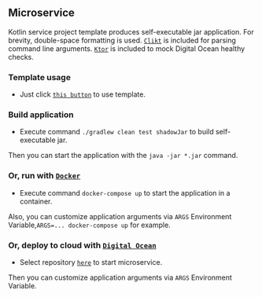 ## Microservice

Kotlin service project template produces self-executable jar application. For brevity, double-space
formatting is used. [`Clikt`](https://ajalt.github.io/clikt/whyclikt/) is included for parsing
command line arguments. [`Ktor`](https://ktor.io/) is included to mock Digital Ocean healthy checks.

### Template usage

* Just click [`this button`](https://github.com/demidko/Projekt/generate) to use template.

### Build application

* Execute command `./gradlew clean test shadowJar` to build self-executable jar.

Then you can start the application with the `java -jar *.jar` command.

### Or, run with [`Docker`](https://www.docker.com/products/docker-desktop)

* Execute command `docker-compose up` to start the application in a container.

Also, you can customize application arguments via `ARGS` Environment
Variable,`ARGS=... docker-compose up` for example.

### Or, deploy to cloud with [`Digital Ocean`](https://cloud.digitalocean.com/)

* Select repository [`here`](https://cloud.digitalocean.com/apps) to start microservice.

Then you can customize application arguments via `ARGS` Environment Variable.


